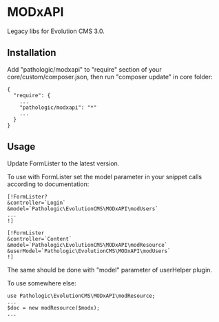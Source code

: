 # MODxAPI
Legacy libs for Evolution CMS 3.0.

## Installation
Add "pathologic/modxapi" to "require" section of your core/custom/composer.json, then run "composer update" in core folder:
```
{
  "require": {
    ...
    "pathologic/modxapi": "*"
    ...
  }
}
```
## Usage
Update FormLister to the latest version.

To use with FormLister set the model parameter in your snippet calls according to documentation:
```
[!FormLister?
&controller=`Login`
&model=`Pathologic\EvolutionCMS\MODxAPI\modUsers`
...
!]

[!FormLister
&controller=`Content`
&model=`Pathologic\EvolutionCMS\MODxAPI\modResource`
&userModel=`Pathologic\EvolutionCMS\MODxAPI\modUsers`
!]
```
The same should be done with "model" parameter of userHelper plugin.

To use somewhere else:
```
use Pathologic\EvolutionCMS\MODxAPI\modResource; 
...
$doc = new modResource($modx);
...
```



